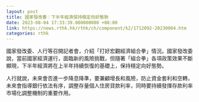 ```yaml
---
layout: post
title: 國家發改委︰下半年經濟保持穩定向好態勢
date: 2023-08-04 17:33:39.000000000 +08:00
link: https://news.rthk.hk/rthk/ch/component/k2/1712092-20230804.htm
categories: rthk
---
```


國家發改委、人行等召開記者會，介紹「打好宏觀經濟組合拳」情況。國家發改委說，當前國家經濟運行，面臨新的風險挑戰，但隨著「組合拳」各項政策效果不斷顯現，下半年經濟將在上半年持續恢復的基礎上，保持穩定向好態勢。

人行就說，未來會否進一步降息降準，要兼顧增長和風險，防止資金套利和空轉，未來會指導銀行依法有序，調整存量個人住房貸款利率，同時要持續發揮存款利率市場化調整機制的重要作用。
